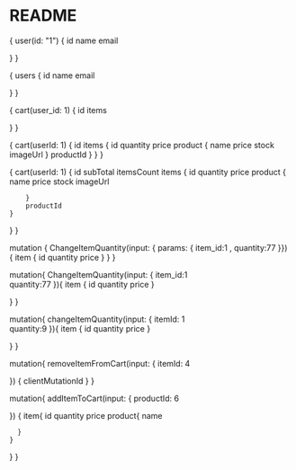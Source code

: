# README

<!-- Queries and Mutations -->

{
  user(id: "1") {
    id
    name
    email

  }
}

{
  users {
    id
    name
    email
   
  }
}


{
  cart(user_id: 1) {
    id
  	items  
	
  }
}

{
  cart(userId: 1) {
    id
    items {
      id
      quantity
      price
      product 
      {
        name
        price
        stock
        imageUrl
      }
      productId
    }
  }
}

{
  cart(userId: 1) {
      id
    	subTotal
  		itemsCount
      items {
        id
        quantity
        price
        product 
        {
          name
          price
          stock
          imageUrl
  
        }
        productId
    }
  }
}


mutation {
  ChangeItemQuantity(input: { params: { item_id:1 , quantity:77 }}) {
    item {
      id
      quantity
      price
    }
  }
}

mutation{
  ChangeItemQuantity(input: {
    item_id:1  
    quantity:77
  }){
    item {
      id
      quantity
      price
    }
    
  }
}

mutation{
  changeItemQuantity(input: {
    itemId: 1  
    quantity:9
  }){
    item {
      id
      quantity
      price
    }
    
  }
}

mutation{
  removeItemFromCart(input: {
    itemId: 4  

  }) {
    clientMutationId
  }
}

mutation{
  addItemToCart(input: {
    productId: 6  

  }) {
    item{
      id
      quantity
      price
      product{
        name 
        
      }
    }
  }
}